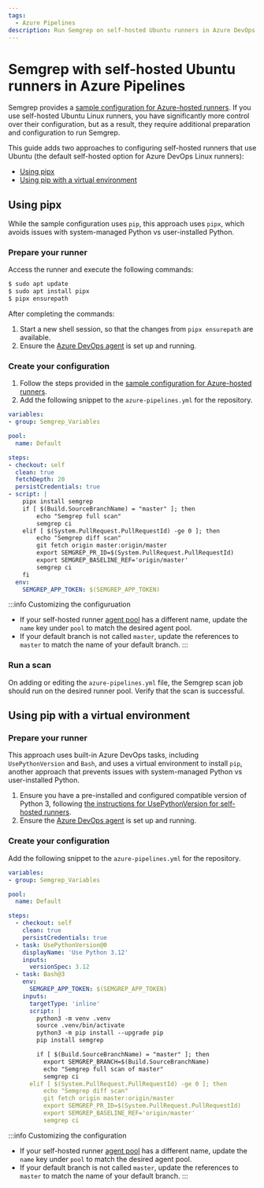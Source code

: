 ```yaml
---
tags:
  - Azure Pipelines
description: Run Semgrep on self-hosted Ubuntu runners in Azure DevOps.
---
```

# Semgrep with self-hosted Ubuntu runners in Azure Pipelines

Semgrep provides a [sample configuration for Azure-hosted runners](/docs/semgrep-ci/sample-ci-configs#azure-pipelines). If you use self-hosted Ubuntu Linux runners, you have significantly more control over their configuration, but as a result, they require additional preparation and configuration to run Semgrep.

This guide adds two approaches to configuring self-hosted runners that use Ubuntu (the default self-hosted option for Azure DevOps Linux runners):

* [Using pipx](#using-pipx)
* [Using pip with a virtual environment](#using-pip-with-a-virtual-environment)

## Using pipx

While the sample configuration uses `pip`, this approach uses `pipx`, which avoids issues with system-managed Python vs user-installed Python.

### Prepare your runner

Access the runner and execute the following commands:

```bash
$ sudo apt update
$ sudo apt install pipx
$ pipx ensurepath
```

After completing the commands:

1. Start a new shell session, so that the changes from `pipx ensurepath` are available.
2. Ensure the [Azure DevOps agent](https://learn.microsoft.com/en-us/azure/devops/pipelines/agents/linux-agent?view=azure-devops) is set up and running.

### Create your configuration

1. Follow the steps provided in the [sample configuration for Azure-hosted runners](/docs/semgrep-ci/sample-ci-configs#azure-pipelines).
2. Add the following snippet to the `azure-pipelines.yml` for the repository.

```yaml
variables:
- group: Semgrep_Variables

pool:
  name: Default

steps:
- checkout: self
  clean: true
  fetchDepth: 20
  persistCredentials: true
- script: |
    pipx install semgrep
    if [ $(Build.SourceBranchName) = "master" ]; then
        echo "Semgrep full scan"
        semgrep ci
    elif [ $(System.PullRequest.PullRequestId) -ge 0 ]; then
        echo "Semgrep diff scan"
        git fetch origin master:origin/master
        export SEMGREP_PR_ID=$(System.PullRequest.PullRequestId)
        export SEMGREP_BASELINE_REF='origin/master'
        semgrep ci
    fi
  env:
    SEMGREP_APP_TOKEN: $(SEMGREP_APP_TOKEN)
```

:::info Customizing the configuruation
* If your self-hosted runner [agent pool](https://learn.microsoft.com/en-us/azure/devops/pipelines/agents/pools-queues?view=azure-devops&tabs=yaml%2Cbrowser) has a different name, update the `name` key under `pool` to match the desired agent pool.
* If your default branch is not called `master`, update the references to `master` to match the name of your default branch.
:::

### Run a scan

On adding or editing the `azure-pipelines.yml` file, the Semgrep scan job should run on the desired runner pool. Verify that the scan is successful.

## Using pip with a virtual environment

### Prepare your runner

This approach uses built-in Azure DevOps tasks, including `UsePythonVersion` and `Bash`, and uses a virtual environment to install `pip`, another approach that prevents issues with system-managed Python vs user-installed Python.

1. Ensure you have a pre-installed and configured compatible version of Python 3, following [the instructions for UsePythonVersion for self-hosted runners](https://learn.microsoft.com/en-us/azure/devops/pipelines/tasks/reference/use-python-version-v0?view=azure-pipelines#how-can-i-configure-a-self-hosted-agent-to-use-this-task).
2. Ensure the [Azure DevOps agent](https://learn.microsoft.com/en-us/azure/devops/pipelines/agents/linux-agent?view=azure-devops) is set up and running.

### Create your configuration

Add the following snippet to the `azure-pipelines.yml` for the repository.


```yaml
variables:
- group: Semgrep_Variables

pool:
  name: Default

steps:
  - checkout: self
    clean: true
    persistCredentials: true
  - task: UsePythonVersion@0
    displayName: 'Use Python 3.12'
    inputs:
      versionSpec: 3.12
  - task: Bash@3
    env:
      SEMGREP_APP_TOKEN: $(SEMGREP_APP_TOKEN)
    inputs:
      targetType: 'inline'
      script: |
        python3 -m venv .venv
        source .venv/bin/activate
        python3 -m pip install --upgrade pip
        pip install semgrep

        if [ $(Build.SourceBranchName) = "master" ]; then
          export SEMGREP_BRANCH=$(Build.SourceBranchName)
          echo "Semgrep full scan of master"
          semgrep ci
      elif [ $(System.PullRequest.PullRequestId) -ge 0 ]; then
          echo "Semgrep diff scan"
          git fetch origin master:origin/master
          export SEMGREP_PR_ID=$(System.PullRequest.PullRequestId)
          export SEMGREP_BASELINE_REF='origin/master'
          semgrep ci
```

:::info Customizing the configuration
* If your self-hosted runner [agent pool](https://learn.microsoft.com/en-us/azure/devops/pipelines/agents/pools-queues?view=azure-devops&tabs=yaml%2Cbrowser) has a different name, update the `name` key under `pool` to match the desired agent pool.
* If your default branch is not called `master`, update the references to `master` to match the name of your default branch.
:::
